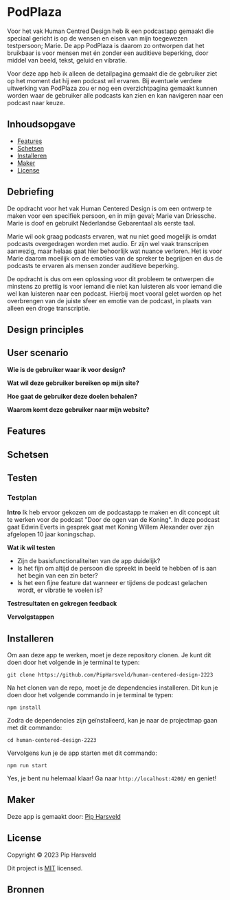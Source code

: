 # PodPlaza
Voor het vak Human Centred Design heb ik een podcastapp gemaakt die speciaal gericht is op de wensen en eisen van mijn toegewezen testpersoon; Marie. De app PodPlaza is daarom zo ontworpen dat het bruikbaar is voor mensen met én zonder een auditieve beperking, door middel van beeld, tekst, geluid en vibratie.

Voor deze app heb ik alleen de detailpagina gemaakt die de gebruiker ziet op het moment dat hij een podcast wil ervaren. Bij eventuele verdere uitwerking van PodPlaza zou er nog een overzichtpagina gemaakt kunnen worden waar de gebruiker alle podcasts kan zien en kan navigeren naar een podcast naar keuze.

## Inhoudsopgave
* [Features](#features)
* [Schetsen](#schetsen)
* [Installeren](#installeren)
* [Maker](#maker)
* [License](#license)


## Debriefing
De opdracht voor het vak Human Centered Design is om een ontwerp te maken voor een specifiek persoon, en in mijn geval; Marie van Driessche. Marie is doof en gebruikt Nederlandse Gebarentaal als eerste taal.

Marie wil ook graag podcasts ervaren, wat nu niet goed mogelijk is omdat podcasts overgedragen worden met audio. Er zijn wel vaak transcripen aanwezig, maar helaas gaat hier behoorlijk wat nuance verloren. Het is voor Marie daarom moeilijk om de emoties van de spreker te begrijpen en dus de podcasts te ervaren als mensen zonder auditieve beperking.

De opdracht is dus om een oplossing voor dit probleem te ontwerpen die minstens zo prettig is voor iemand die niet kan luisteren als voor iemand die wel kan luisteren naar een podcast. Hierbij moet vooral gelet worden op het overbrengen van de juiste sfeer en emotie van de podcast, in plaats van alleen een droge transcriptie.


## Design principles
<!-- Student laat zien hoe de Exclusive Design Principles zijn toegepast in het ontwerp. De principes study situation, prioritise identity, ignore conventions en add nonsense zijn goed uitgelegd. Aan de hand van de principes wordt duidelijk gemaakt hoe deze hebben bijgedragen aan het verbeteren van het ontwerp. -->


## User scenario
<!-- Er is een user scenario geschreven dat aansluit bij de identiteit van de test persoon. Er is een duidelijk en volledig user scenario geschreven dat antwoord geeft op de 4 w-vragen: Who? What? How? en Why? -->

**Wie is de gebruiker waar ik voor design?**

**Wat wil deze gebruiker bereiken op mijn site?**

**Hoe gaat de gebruiker deze doelen behalen?**

**Waarom komt deze gebruiker naar mijn website?**

## Features


## Schetsen


## Testen

### Testplan
**Intro**
Ik heb ervoor gekozen om de podcastapp te maken en dit concept uit te werken voor de podcast "Door de ogen van de Koning". In deze podcast gaat Edwin Everts in gesprek gaat met Koning Willem Alexander over zijn afgelopen 10 jaar koningschap. 

**Wat ik wil testen**
- Zijn de basisfunctionaliteiten van de app duidelijk?
- Is het fijn om altijd de persoon die spreekt in beeld te hebben of is aan het begin van een zin beter?
- Is het een fijne feature dat wanneer er tijdens de podcast gelachen wordt, er vibratie te voelen is?


**Testresultaten en gekregen feedback**



**Vervolgstappen**



## Installeren
Om aan deze app te werken, moet je deze repository clonen. Je kunt dit doen door het volgende in je terminal te typen:

```
git clone https://github.com/PipHarsveld/human-centered-design-2223
```

Na het clonen van de repo, moet je de dependencies installeren. Dit kun je doen door het volgende commando in je terminal te typen:

```
npm install
```

Zodra de dependencies zijn geïnstalleerd, kan je naar de projectmap gaan met dit commando:

```
cd human-centered-design-2223
```

Vervolgens kun je de app starten met dit commando:

```
npm run start
```

Yes, je bent nu helemaal klaar! Ga naar `http://localhost:4200/` en geniet!


## Maker
Deze app is gemaakt door:
[Pip Harsveld](https://github.com/PipHarsveld)


## License
Copyright © 2023 Pip Harsveld

Dit project is [MIT](https://github.com/PipHarsveld/human-centered-design-2223/blob/main/LICENSE) licensed.


## Bronnen


<!-- Add a link to your live demo in Github Pages 🌐-->

<!-- ☝️ replace this description with a description of your own work -->

<!-- replace the code in the /docs folder with your own, so you can showcase your work with GitHub Pages 🌍 -->

<!-- Add a nice poster image here at the end of the week, showing off your shiny frontend 📸 -->

<!-- Maybe a table of contents here? 📚 -->

<!-- How about a section that describes how to install this project? 🤓 -->

<!-- ...but how does one use this project? What are its features 🤔 -->

<!-- Maybe a checklist of done stuff and stuff still on your wishlist? ✅ -->

<!-- How about a license here? 📜 (or is it a licence?) 🤷 -->

